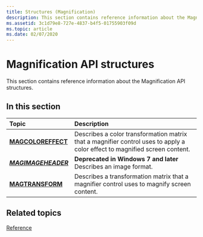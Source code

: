 ```yaml
---
title: Structures (Magnification)
description: This section contains reference information about the Magnification API structures.
ms.assetid: 3c1d79e8-727e-4837-b4f5-01755903f09d
ms.topic: article
ms.date: 02/07/2020
---
```


# Magnification API structures

This section contains reference information about the Magnification API structures.

## In this section

| Topic | Description |
|:---|:---|
| [**MAGCOLOREFFECT**](/windows/win32/api/magnification/ns-magnification-magcoloreffect)<br/>  | Describes a color transformation matrix that a magnifier control uses to apply a color effect to magnified screen content.<br/> |
| [***MAGIMAGEHEADER***](/windows/win32/api/magnification/ns-magnification-magimageheader)<br/> | **Deprecated in Windows 7 and later**<br/>Describes an image format. |
| [**MAGTRANSFORM**](/windows/win32/api/magnification/ns-magnification-magtransform)<br/> | Describes a transformation matrix that a magnifier control uses to magnify screen content.<br/> |

## Related topics

[Reference](entry-magapi-ref.md)
